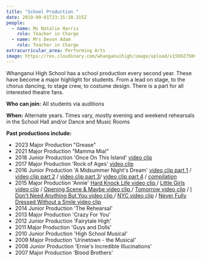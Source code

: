 ```yaml
---
title: "School Production "
date: 2019-09-01T23:15:10.315Z
people:
  - name: Ms Natalie Harris
    role: Teacher in Charge
  - name: Mrs Devon Adam
    role: Teacher in Charge
extracurricular_area: Performing Arts
image: https://res.cloudinary.com/whanganuihigh/image/upload/v1569275060/Performing%20Arts/Production.jpg
---
```

Whanganui High School has a school production every second year. These have become a major highlight for students. From a lead on stage, to the chorus dancing, to stage crew, to costume design. There is a part for all interested theatre fans.

**Who can join:** All students via auditions

**When:** Alternate years. Times vary, mostly evening and weekend rehearsals in the School Hall and/or Dance and Music Rooms

**Past productions include:**
* 2023 Major Production "Grease"
* 2021 Major Production "Mamma Mia!"
* 2018 Junior Production 'Once On This Island'
  [video clip](https://www.youtube.com/watch?v=w67_ZDbulxo&feature=youtu.be)
* 2017 Major Production 'Rock of Ages'
  [video clip](https://www.youtube.com/watch?v=_xv7IqISYyQ)
* 2016 Junior Production 'A Midsummer Night's Dream' 
  [video clip part 1](https://www.youtube.com/watch?v=JqA90-5QQRw) / [video clip part 2](https://www.youtube.com/watch?v=BbINe_D1eZ8) / [video clip part 3](https://www.youtube.com/watch?v=onhrJc0bg_w)/ [video clip part 4](https://www.youtube.com/watch?v=Ro_f1a3jiOA) / [compilation](https://www.youtube.com/watch?v=l1hW2oi18l0)
* 2015 Major Production 'Annie'
  [Hard Knock Life video clip ](https://www.youtube.com/watch?v=LdzAkWQEIkA)/ [Little Girls video clip](https://www.youtube.com/watch?v=FpXeZI-UIk4) / [Opening Scene & Maybe video clip ](https://www.youtube.com/watch?v=07lz85NjOL8)/ [Tomorrow video clip](https://www.youtube.com/watch?v=h9UjYKz7Cj8) / [I Don't Need Anything But You video clip ](https://www.youtube.com/watch?v=1AH8h9ISUdU)/ [NYC video clip](https://www.youtube.com/watch?v=AD0VWTKsSMc) / [Never Fully Dressed Without a Smile video clip](https://www.youtube.com/watch?v=TI_uGYz0jak)
* 2014 Junior Production 'The Rehearsal'
* 2013 Major Production 'Crazy For You'
* 2012 Junior Production 'Fairytale High'
* 2011 Major Production 'Guys and Dolls'
* 2010 Junior Production 'High School Musical'
* 2009 Major Production 'Urinetown - the Musical'
* 2008 Junior Production 'Ernie's Incredible Illucinations'
* 2007 Major Production 'Blood Brothers'
